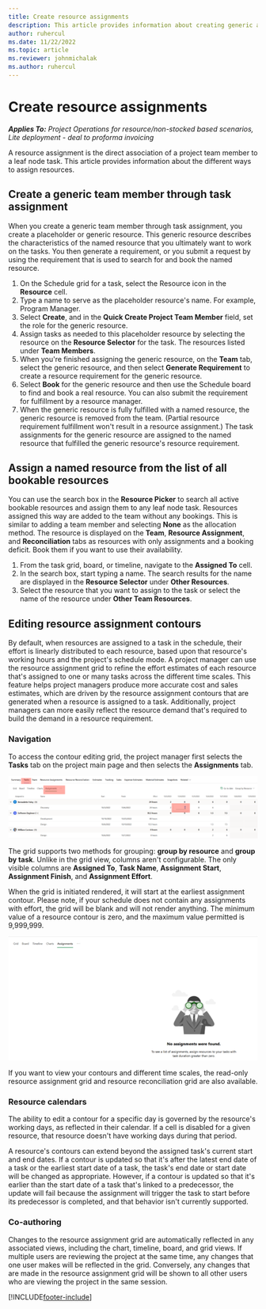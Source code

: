 ```yaml
---
title: Create resource assignments
description: This article provides information about creating generic and named resource assignments.
author: ruhercul
ms.date: 11/22/2022
ms.topic: article
ms.reviewer: johnmichalak
ms.author: ruhercul
---
```


# Create resource assignments

_**Applies To:** Project Operations for resource/non-stocked based scenarios, Lite deployment - deal to proforma invoicing_


A resource assignment is the direct association of a project team member to a leaf node task. This article provides information about the different ways to assign resources.

## Create a generic team member through task assignment


When you create a generic team member through task assignment, you create a placeholder or generic resource. This generic resource describes the characteristics of the named resource that you ultimately want to work on the tasks. You then generate a requirement, or you submit a request by using the requirement that is used to search for and book the named resource.

1. On the Schedule grid for a task, select the Resource icon in the **Resource** cell.
2. Type a name to serve as the placeholder resource's name. For example, Program Manager.
3. Select **Create**, and in the **Quick Create Project Team Member** field, set the role for the generic resource.
4. Assign tasks as needed to this placeholder resource by selecting the resource on the **Resource Selector** for the task. The resources listed under **Team Members**.
5. When you're finished assigning the generic resource, on the **Team** tab, select the generic resource, and then select **Generate Requirement** to create a resource requirement for the generic resource.
6. Select **Book** for the generic resource and then use the Schedule board to find and book a real resource. You can also submit the requirement for fulfillment by a resource manager.
7. When the generic resource is fully fulfilled with a named resource, the generic resource is removed from the team. (Partial resource requirement fulfillment won't result in a resource assignment.) The task assignments for the generic resource are assigned to the named resource that fulfilled the generic resource's resource requirement.

## Assign a named resource from the list of all bookable resources

You can use the search box in the **Resource Picker** to search all active bookable resources and assign them to any leaf node task. Resources assigned this way are added to the team without any bookings. This is similar to adding a team member and selecting **None** as the allocation method. The resource is displayed on the **Team**, **Resource Assignment**, and **Reconciliation** tabs as resources with only assignments and a booking deficit. Book them if you want to use their availability.

1. From the task grid, board, or timeline, navigate to the **Assigned To** cell.
2. In the search box, start typing a name. The search results for the name are displayed in the **Resource Selector** under **Other Resources**.
3. Select the resource that you want to assign to the task or select the name of the resource under **Other Team Resources**.

## Editing resource assignment contours

By default, when resources are assigned to a task in the schedule, their effort is linearly distributed to each resource, based upon that resource's working hours and the project's schedule mode. A project manager can use the resource assignment grid to refine the effort estimates of each resource that's assigned to one or many tasks across the different time scales. This feature helps project managers produce more accurate cost and sales estimates, which are driven by the resource assignment contours that are generated when a resource is assigned to a task. Additionally, project managers can more easily reflect the resource demand that's required to build the demand in a resource requirement.

### Navigation

To access the contour editing grid, the project manager first selects the **Tasks** tab on the project main page and then selects the **Assignments** tab.

![Assignments tab on the Tasks tab of the project main page.](media/AssignmentGrid.png)

The grid supports two methods for grouping: **group by resource** and **group by task**. Unlike in the grid view, columns aren't configurable. The only visible columns are **Assigned To**, **Task Name**, **Assignment Start**, **Assignment Finish**, and **Assignment Effort**.

When the grid is initiated rendered, it will start at the earliest assignment contour.  Please note, if your schedule does not contain any assignments with effort, the grid will be blank and will not render anything. The minimum value of a resource contour is zero, and the maximum value permitted is 9,999,999.

![Blank assignment grid.](media/emptyassignmentgrid.png)

If you want to view your contours and different time scales, the read-only resource assignment grid and resource reconciliation grid are also available.

### Resource calendars

The ability to edit a contour for a specific day is governed by the resource's working days, as reflected in their calendar. If a cell is disabled for a given resource, that resource doesn't have working days during that period.

A resource's contours can extend beyond the assigned task's current start and end dates. If a contour is updated so that it's after the latest end date of a task or the earliest start date of a task, the task's end date or start date will be changed as appropriate. However, if a contour is updated so that it's earlier than the start date of a task that's linked to a predecessor, the update will fail because the assignment will trigger the task to start before its predecessor is completed, and that behavior isn't currently supported.

### Co-authoring

Changes to the resource assignment grid are automatically reflected in any associated views, including the chart, timeline, board, and grid views. If multiple users are reviewing the project at the same time, any changes that one user makes will be reflected in the grid. Conversely, any changes that are made in the resource assignment grid will be shown to all other users who are viewing the project in the same session.

[!INCLUDE[footer-include](../includes/footer-banner.md)]
